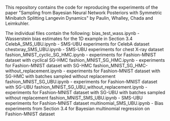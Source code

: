 This repository contains the code for reproducing the experiments of the paper "Sampling from Bayesian Neural Network Posteriors with Symmetric Minibatch Splitting Langevin Dynamics" by Paulin, Whalley, Chada and Leimkuhler.

The individual files contain the following:
bias_test_wass.ipynb - Wasserstein bias estimates for the 1D example in Section 3.4
CelebA_SMS_UBU.ipynb - SMS-UBU experiments for CelebA dataset
chestxray_SMS_UBU.ipynb - SMS-UBU experiments for chest X-ray dataset
fashion_MNIST_cyclic_SG_HMC.ipynb - experiments for Fashion-MNIST dataset with cyclical SG-HMC
fashion_MNIST_SG_HMC.ipynb - experiments for Fashion-MNIST dataset with SG-HMC
fashion_MNIST_SG_HMC-without_replacement.ipynb - experiments for Fashion-MNIST dataset with SG-HMC with batches sampled without replacement
fashion_MNIST_SG_UBU.ipynb - experiments for Fashion-MNIST dataset with SG-UBU 
fashion_MNIST_SG_UBU_without_replacement.ipynb - experiments for Fashion-MNIST dataset with SG-UBU with batches sampled without replacement
fashion_MNIST_SMS_UBU.ipynb - SMS-UBU experiments for Fashion-MNIST dataset
multinomial_SMS_UBU.ipynb - Bias experiments from Section 3.4 for Bayesian multinomial regression on Fashion-MNIST dataset
